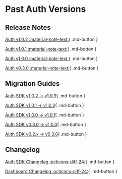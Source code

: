 
# Past Auth Versions

## Release Notes

[Auth v1.0.2 :material-note-text:](../rn_main_auth_v1.0.2.md){ .md-button }

[Auth v1.0.1 :material-note-text:](../rn_main_auth_v1.0.1.md){ .md-button }

[Auth v1.0.0 :material-note-text:](../rn_main_auth_v1.0.0.md){ .md-button }

[Auth v0.3.0 :material-note-text:](../rn_beta_auth_v0.3.0.md){ .md-button }

## Migration Guides

[Auth SDK v1.0.2 -> v1.0.3](/migration/main_auth_v1.0.3_migration.md){ .md-button }

[Auth SDK v1.0.1 -> v1.0.2](/migration/main_auth_v1.0.2_migration.md){ .md-button }

[Auth SDK v1.0.0 -> v1.0.1](/migration/main_auth_v1.0.1_migration.md){ .md-button }

[Auth SDK v0.3.0 -> v1.0.0](/migration/main_auth_v1.0.0_migration.md){ .md-button }

[Auth SDK v0.2.x -> v0.3.0](/migration/beta_auth_v0.3.0_migration.md){ .md-button }

## Changelog

[Auth SDK Changelog :octicons-diff-24:](https://github.com/arcana-network/auth/releases/tag/v1.0.3){ .md-button }

[Dashboard Changelog :octicons-diff-24:](https://github.com/arcana-network/developer-dashboard/releases/tag/v1.0.4){ .md-button }